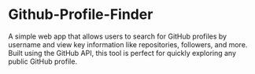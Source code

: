 # Github-Profile-Finder
A simple web app that allows users to search for GitHub profiles by username and view key information like repositories, followers, and more. Built using the GitHub API, this tool is perfect for quickly exploring any public GitHub profile.
